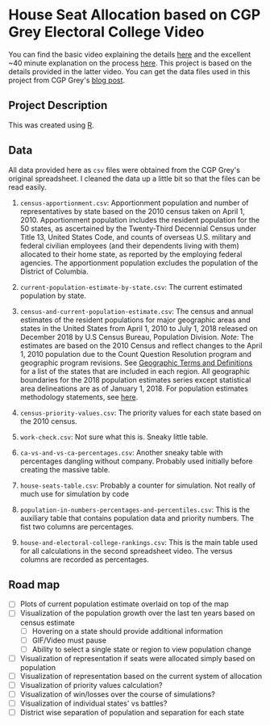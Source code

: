 # House Seat Allocation based on CGP Grey Electoral College Video

You can find the basic video explaining the details [here](https://www.youtube.com/watch?v=tUX-frlNBJY) and the excellent ~40 minute explanation on the process [here](https://www.youtube.com/watch?v=6JN4RI7nkes). This project is based on the details provided in the latter video. You can get the data files used in this project from CGP Grey's [blog post](http://www.cgpgrey.com/blog/the-sneaky-plan-to-subvert-the-electoral-college).

## Project Description

This was created using [R](https://www.r-project.org/).

## Data

All data provided here as `csv` files were obtained from the CGP Grey's original spreadsheet. I cleaned the data up a little bit so that the files can be read easily.

1. `census-apportionment.csv`: Apportionment population and number of representatives by state based on the 2010 census taken on April 1, 2010. Apportionment population includes the resident population for the 50 states, as ascertained by the Twenty-Third Decennial Census under Title 13, United States Code, and counts of overseas U.S. military and federal civilian employees (and their dependents living with them) allocated to their home state, as reported by the employing federal agencies. The apportionment population excludes the population of the District of Columbia.

2. `current-population-estimate-by-state.csv`: The current estimated population by state.

3. `census-and-current-population-estimate.csv`: The census and annual estimates of the resident populations for major geographic areas and states in the United States from April 1, 2010 to July 1, 2018 released on December 2018 by U.S Census Bureau, Population Division. *Note*: The estimates are based on the 2010 Census and reflect changes to the April 1, 2010 population due to the Count Question Resolution program and geographic program revisions. See [Geographic Terms and Definitions](http://www.census.gov/programs-surveys/popest/guidance-geographies/terms-and-definitions.html) for a list of the states that are included in each region. All geographic boundaries for the 2018 population estimates series except statistical area delineations are as of January 1, 2018. For population estimates methodology statements, see [here](http://www.census.gov/programs-surveys/popest/technical-documentation/methodology.html).

4. `census-priority-values.csv`: The priority values for each state based on the 2010 census.

5. `work-check.csv`: Not sure what this is. Sneaky little table.

6. `ca-vs-and-vs-ca-percentages.csv`: Another sneaky table with percentages dangling without company. Probably used initially before creating the massive table.

7. `house-seats-table.csv`: Probably a counter for simulation. Not really of much use for simulation by code

8. `population-in-numbers-percentages-and-percentiles.csv`: This is the auxiliary table that contains population data and priority numbers. The fist two columns are percentages.

9. `house-and-electoral-college-rankings.csv`: This is the main table used for all calculations in the second spreadsheet video. The versus columns are recorded as percentages.

## Road map

- [ ] Plots of current population estimate overlaid on top of the map
- [ ] Visualization of the population growth over the last ten years based on census estimate
  - [ ] Hovering on a state should provide additional information
  - [ ] GIF/Video must pause
  - [ ] Ability to select a single state or region to view population change
- [ ] Visualization of representation if seats were allocated simply based on population
- [ ] Visualization of representation based on the current system of allocation
- [ ] Visualization of priority values calculation?
- [ ] Visualization of win/losses over the course of simulations?
- [ ] Visualization of individual states' vs battles?
- [ ] District wise separation of population and separation for each state
